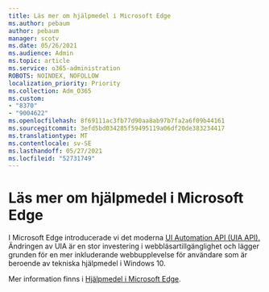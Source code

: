 ```yaml
---
title: Läs mer om hjälpmedel i Microsoft Edge
ms.author: pebaum
author: pebaum
manager: scotv
ms.date: 05/26/2021
ms.audience: Admin
ms.topic: article
ms.service: o365-administration
ROBOTS: NOINDEX, NOFOLLOW
localization_priority: Priority
ms.collection: Adm_O365
ms.custom:
- "8370"
- "9004622"
ms.openlocfilehash: 8f69111ac3fb77d90aa8ab97b7fa2a6f09b44161
ms.sourcegitcommit: 3efd5bd034285f59495119a06df20de383234417
ms.translationtype: MT
ms.contentlocale: sv-SE
ms.lasthandoff: 05/27/2021
ms.locfileid: "52731749"
---
```

# <a name="learn-about-accessibility-in-microsoft-edge"></a>Läs mer om hjälpmedel i Microsoft Edge

I Microsoft Edge introducerade vi det moderna [UI Automation API (UIA API).](https://go.microsoft.com/fwlink/?linkid=2153423) Ändringen av UIA är en stor investering i webbläsartillgänglighet och lägger grunden för en mer inkluderande webbupplevelse för användare som är beroende av tekniska hjälpmedel i Windows 10. 

Mer information finns i [Hjälpmedel i Microsoft Edge](https://go.microsoft.com/fwlink/?linkid=2153512).
